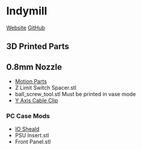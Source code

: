# Indymill
[Website](https://indystry.cc/indymill/)
[GitHub](https://github.com/NikodemBartnik/IndyMill)

## 3D Printed Parts
## 0.8mm Nozzle
- [Motion Parts](https://indystry.cc/wp-content/uploads/2021/08/IndyMill-STL.zip)
- Z Limit Switch Spacer.stl
- ball_screw_tool.stl Must be printed in vase mode
- [Y Axis Cable Clip](https://www.printables.com/model/211782-2040-wire-and-cable-retention-l-clip)

### PC Case Mods
- [IO Sheald](https://www.thingiverse.com/thing:4947437)
- PSU Insert.stl
- Front Panel.stl
